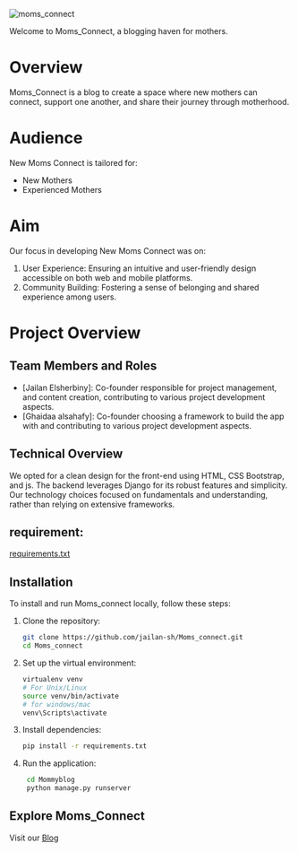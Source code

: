 ![moms_connect](https://img.pikbest.com/backgrounds/20220119/mother-baby-gynecology-woman-pink_6245648.jpg!sw800)


Welcome to Moms_Connect, a blogging haven for mothers.

# Overview

Moms_Connect is a blog to create a space where new mothers can connect, support one another, and share their journey through motherhood.

# Audience
New Moms Connect is tailored for:
- New Mothers
- Experienced Mothers

# Aim
Our focus in developing New Moms Connect was on:
1. User Experience: Ensuring an intuitive and user-friendly design accessible on both web and mobile platforms.
2. Community Building: Fostering a sense of belonging and shared experience among users.

# Project Overview

## Team Members and Roles

- [Jailan Elsherbiny]: Co-founder responsible for project management, and content creation, contributing to various project development aspects.
- [Ghaidaa alsahafy]: Co-founder choosing a framework to build the app with and contributing to various project development aspects.

## Technical Overview
We opted for a clean design for the front-end using HTML, CSS Bootstrap, and js. The backend leverages Django for its robust features and simplicity. Our technology choices focused on fundamentals and understanding, rather than relying on extensive frameworks.

## requirement:
 [requirements.txt](./requirements.txt)

 ## Installation
To install and run Moms_connect locally, follow these steps:

1. Clone the repository:
   ```bash
   git clone https://github.com/jailan-sh/Moms_connect.git
   cd Moms_connect
   ```

2. Set up the virtual environment:
   ```bash
   virtualenv venv
   # For Unix/Linux
   source venv/bin/activate 
   # for windows/mac
   venv\Scripts\activate
   ```

3. Install dependencies:
   ```bash
   pip install -r requirements.txt
   ```

4. Run the application:
   ```bash
    cd Mommyblog
    python manage.py runserver
   ```

## Explore Moms_Connect

Visit our [Blog](https://momsconnect.pythonanywhere.com/)

